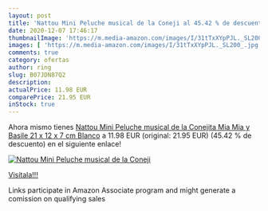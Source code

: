 ```yaml
---
layout: post
title: 'Nattou Mini Peluche musical de la Coneji al 45.42 % de descuento'
date: 2020-12-07 17:46:17
thumbnailImage: 'https://m.media-amazon.com/images/I/31tTxXYpPJL._SL200_.jpg'
images: [ 'https://m.media-amazon.com/images/I/31tTxXYpPJL._SL200_.jpg' ]
comments: true
category: ofertas
author: ring
slug: B07JDN87Q2
description:
actualPrice: 11.98 EUR
comparePrice: 21.95 EUR
inStock: true
---
```


Ahora mismo tienes [Nattou Mini Peluche musical de la Conejita Mia  Mia y Basile  21 x 12 x 7 cm  Blanco](https://www.amazon.es/dp/B07JDN87Q2/?tag=tolees-21) a 11.98 EUR (original: 21.95 EUR) (45.42 %  de descuento) en el siguiente enlace!

[![Nattou Mini Peluche musical de la Coneji](https://m.media-amazon.com/images/I/31tTxXYpPJL._SL200_.jpg)](https://www.amazon.es/dp/B07JDN87Q2/?tag=tolees-21)

[Visítala!!!](https://www.amazon.es/dp/B07JDN87Q2/?tag=tolees-21)

Links participate in Amazon Associate program and might generate a comission on qualifying sales
